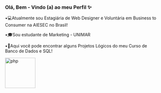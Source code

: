 ### Olá, Bem - Vindo (a) ao meu Perfil  ✨

•💻Atualmente sou Estagiária de Web Designer e Voluntária em  Business to Consumer na AIESEC no Brasil!

•🎓Sou estudante de Marketing - UNIMAR

•💾Aqui você pode encontrar alguns Projetos Lógicos do meu Curso de Banco de Dados e SQL!

 <img src="https://cdn.discordapp.com/attachments/988904705117798463/1068313567008403556/Design_sem_nome.gif" alt="php" width="100" height="100"/>

